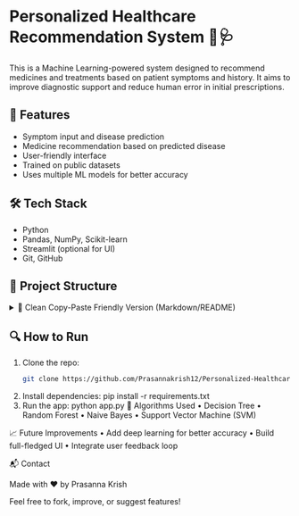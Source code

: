# Personalized Healthcare Recommendation System 💊🩺

This is a Machine Learning-powered system designed to recommend medicines and treatments based on patient symptoms and history. It aims to improve diagnostic support and reduce human error in initial prescriptions.

## 🚀 Features
- Symptom input and disease prediction
- Medicine recommendation based on predicted disease
- User-friendly interface
- Trained on public datasets
- Uses multiple ML models for better accuracy

## 🛠️ Tech Stack
- Python
- Pandas, NumPy, Scikit-learn
- Streamlit (optional for UI)
- Git, GitHub

## 📂 Project Structure
<details>
<summary>📁 Clean Copy-Paste Friendly Version (Markdown/README)</summary>
📁 Personalized-Healthcare-RS/
├── 📁 data/                      # All datasets go here (CSV, JSON, etc.)
│   └── symptoms_disease.csv
│
├── 📁 models/                    # Trained models or model-saving code
│   ├── decision_tree.pkl
│   └── model_trainer.py         # Script to train & save models
│
├── 📁 utils/                     # Helper functions (e.g., preprocessing, utils)
│   └── preprocessing.py
│
├── 📁 notebooks/                # Jupyter notebooks for exploration or prototyping
│   └── EDA.ipynb
│
├── 📁 app/                      # Streamlit or Flask app
│   ├── app.py                   # Main app file
│   └── layout.py                # (Optional) for UI layout separately
│
├── 📁 tests/                    # Test scripts (unit tests, integration tests)
│   └── test_prediction.py
│
├── requirements.txt             # Python dependencies
├── README.md                    # Project documentation
├── .gitignore                   # Files/folders Git should ignore
└── LICENSE                      # License file (e.g., MIT)
</details>

## 🔍 How to Run

1. Clone the repo:
   ```bash
   git clone https://github.com/Prasannakrish12/Personalized-Healthcare-Recommendation-System.git
2.	Install dependencies:
   pip install -r requirements.txt
3.	Run the app:
   python app.py
🤖 Algorithms Used
	•	Decision Tree
	•	Random Forest
	•	Naive Bayes
	•	Support Vector Machine (SVM)

📈 Future Improvements
	•	Add deep learning for better accuracy
	•	Build full-fledged UI
	•	Integrate user feedback loop

📬 Contact

Made with ❤️ by Prasanna Krish

Feel free to fork, improve, or suggest features!


